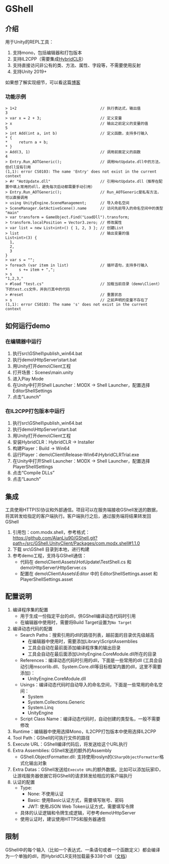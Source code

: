 # GShell

## 介绍
用于Unity的REPL工具：
1. 支持mono，包括编辑器和打包版本
2. 支持IL2CPP（需要集成[HybridCLR](https://github.com/focus-creative-games/hybridclr)）
3. 支持直接访问非公有的类、方法、属性、字段等，不需要使用反射
4. 支持Unity 2019+

如果想了解实现细节，可以看这篇[博客](https://alanliu90.hatenablog.com/entry/2025/03/08/Unity%E4%B8%ADREPL%E5%8A%9F%E8%83%BD%E7%9A%84%E5%AE%9E%E7%8E%B0)

### 功能示例
```
> 1+2                                     // 执行表达式，输出值
3
> var x = 2 + 3;                          // 定义变量
> x                                       // 输出之前定义的变量的值
5
> int Add(int a, int b)                   // 定义函数，支持多行输入
* {
*     return a + b;
* }
> Add(3, 1)                               // 调用前面定义的函数
4
> Entry.Run_AOTGeneric();                 // 调用HotUpdate.dll中的方法，但dll没有引用
(1,1): error CS0103: The name 'Entry' does not exist in the current context
> #r "HotUpdate.dll"                      // 引用HotUpdate.dll（推荐在配置中填上常用的dll，避免每次启动都需要手动引用）
> Entry.Run_AOTGeneric();                 // Run_AOTGeneric是私有方法，可以直接调用
> using UnityEngine.SceneManagement;      // 导入命名空间
> SceneManager.GetActiveScene().name      // 访问先前导入的命名空间中的类型
"main"
> var transform = GameObject.Find("LoadDll").transform;
> transform.localPosition = Vector3.zero; // 修改属性
> var list = new List<int>() { 1, 2, 3 }; // 创建List
> list                                    // 输出变量的值
List<int>(3) {
  1,
  2,
  3
}
> var s = "";
> foreach (var item in list)              // 循环语句，支持多行输入
*     s += item + ",";
> s
"1,2,3,"
> #load "test.cs"                         // 加载当前目录（demo\Client）下的test.cs文件，并执行其中的代码
> #reset                                  // 重置状态
> s                                       // 之前声明的变量不存在了
(1,1): error CS0103: The name 's' does not exist in the current context
```

## 如何运行demo

### 在编辑器中运行
1. 执行src\GShell\publish_win64.bat
2. 执行demo\HttpServer\start.bat
3. 用Unity打开demo\Client工程
4. 打开场景：Scenes\main.unity
5. 进入Play Mode
6. 在Unity中打开Shell Launcher：MODX -> Shell Launcher，配置选择EditorShellSettings
7. 点击“Launch”

### 在IL2CPP打包版本中运行
1. 执行src\GShell\publish_win64.bat
2. 执行demo\HttpServer\start.bat
3. 用Unity打开demo\Client工程
4. 安装HybridCLR：HybridCLR -> Installer
5. 构建Player：Build -> Win64
6. 运行Player：demo\Client\Release-Win64\HybridCLRTrial.exe
7. 在Unity中打开Shell Launcher：MODX -> Shell Launcher，配置选择PlayerShellSettings
8. 点击“Compile DLLs”
9. 点击“Launch”

## 集成
工具使用HTTP(S)协议和外部通信。项目可以在服务端接收GShell发送的数据，将其转发给指定的客户端执行。客户端执行之后，通过服务端将结果转发回GShell

1. 引用包：com.modx.shell，参考格式：https://github.com/AlanLiu90/GShell.git?path=/src/GShell.UnityClient/Packages/com.modx.shell#1.1.0
2. 下载 src\GShell 目录到本地，进行构建
2. 参考demo工程，支持与GShell通信：
   * 代码在 demo\Client\Assets\HotUpdate\TestShell.cs 和 demo\HttpServer\HttpServer.cs
   * 配置在 demo\Client\Assets\Editor 中的 EditorShellSettings.asset 和 PlayerShellSettings.asset

## 配置说明
1. 编译程序集的配置
   * 用于生成一份指定平台的dll，供GShell编译动态代码时引用
   * 在编辑器中使用时，需要将Build Target设置为`No Target`
2. 编译动态代码的配置
   * Search Paths：搜索引用的dll的路径列表，越前面的目录优先级越高
      * 在编辑器中使用时，需要添加Library\ScriptAssemblies
      * 工具会自动在最前面添加编译程序集的输出目录
      * 工具会自动在最后面添加UnityEngine.CoreModule.dll所在的目录
   * References：编译动态代码时引用的dll，下面是一些常用的dll (工具会自动引用mscorlib.dll、System.Core.dll等目标框架内置的dll，这里不需要添加)：
      * UnityEngine.CoreModule.dll
   * Usings：编译动态代码时自动导入的命名空间，下面是一些常用的命名空间：
      * System
      * System.Collections.Generic
      * System.Linq
      * UnityEngine
   * Script Class Name：编译动态代码时，自动创建的类型名，一般不需要修改
3. Runtime：编辑器中使用选择Mono，IL2CPP打包版本中使用选择IL2CPP
3. Tool Path：GShell的可执行文件的路径
4. Execute URL：GShell编译代码后，将发送给这个URL执行
5. Extra Assemblies: GShell发送的额外的Assembly
    * GShell.ObjectFormatter.dll: 支持使用roslyn的`CSharpObjectFormatter`格式化输出对象
6. Extra Datas：GShell发送给`Execute URL`的额外数据。比如可以添加玩家ID，让游戏服务器依据它将GShell的请求转发给相应的客户端执行
7. 认证的配置
    * Type:
      * None: 不使用认证
      * Basic: 使用Basic认证方式，需要填写账号、密码
      * JWT: 使用JSON Web Token认证方式，需要填写令牌
    * 具体的认证逻辑和令牌生成逻辑，可参考demo\HttpServer
    * 使用认证时，建议使用HTTPS和服务器通信

## 限制
GShell中的每个输入（比如一个表达式、一条语句或者一个函数定义）都会编译为一个单独的dll，而HybridCLR支持加载最多338个dll（[文档](https://hybridclr.doc.code-philosophy.com/docs/help/faq)）

